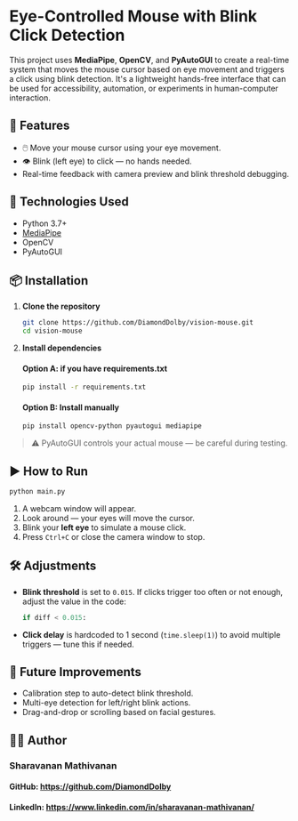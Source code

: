 
# Eye-Controlled Mouse with Blink Click Detection

This project uses **MediaPipe**, **OpenCV**, and **PyAutoGUI** to create a real-time system that moves the mouse cursor based on eye movement and triggers a click using blink detection. It's a lightweight hands-free interface that can be used for accessibility, automation, or experiments in human-computer interaction.

## 🚀 Features

- 🖱️ Move your mouse cursor using your eye movement.
- 👁️ Blink (left eye) to click — no hands needed.
- Real-time feedback with camera preview and blink threshold debugging.

## 🧰 Technologies Used

- Python 3.7+
- [MediaPipe](https://google.github.io/mediapipe/)
- OpenCV
- PyAutoGUI

## 📦 Installation

1. **Clone the repository**
   ```bash
   git clone https://github.com/DiamondDolby/vision-mouse.git
   cd vision-mouse
   ```

2. **Install dependencies**
   #### Option A: if you have requirements.txt
   ```bash
   pip install -r requirements.txt
   ```
   #### Option B: Install manually
   ```bash
   pip install opencv-python pyautogui mediapipe
   ```

> ⚠️ PyAutoGUI controls your actual mouse — be careful during testing.

## ▶️ How to Run

```bash
python main.py
```

1. A webcam window will appear.
2. Look around — your eyes will move the cursor.
3. Blink your **left eye** to simulate a mouse click.
4. Press `Ctrl+C` or close the camera window to stop.

## 🛠️ Adjustments

- **Blink threshold** is set to `0.015`. If clicks trigger too often or not enough, adjust the value in the code:
  ```python
  if diff < 0.015:
  ```

- **Click delay** is hardcoded to 1 second (`time.sleep(1)`) to avoid multiple triggers — tune this if needed.


## 🤖 Future Improvements

- Calibration step to auto-detect blink threshold.
- Multi-eye detection for left/right blink actions.
- Drag-and-drop or scrolling based on facial gestures.

## 🙋‍♂️ Author
### Sharavanan Mathivanan
#### GitHub: https://github.com/DiamondDolby
#### LinkedIn: https://www.linkedin.com/in/sharavanan-mathivanan/
